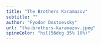 ```yaml
---
title: "The Brothers Karamazov"
subtitle: ""
author: "Fyodor Dostoevsky"
url: "the-brothers-karamazov.jpeg"
spineColor: "hsl(56deg 35% 10%)"
---
```

